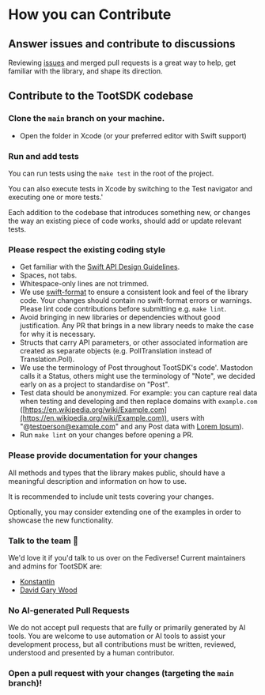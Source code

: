 # How you can Contribute

## Answer issues and contribute to discussions

Reviewing [issues](https://github.com/TootSDK/TootSDK/issues) and merged pull requests is a great way to help, get familiar with the library, and shape its direction.

## Contribute to the TootSDK codebase

### Clone the `main` branch on your machine.

- Open the folder in Xcode (or your preferred editor with Swift support)

### Run and add tests

You can run tests using the `make test` in the root of the project.

You can also execute tests in Xcode by switching to the Test navigator and executing one or more tests.'

Each addition to the codebase that introduces something new, or changes the way an existing piece of code works, should add or update relevant tests.

### Please respect the existing coding style

- Get familiar with the [Swift API Design Guidelines](https://www.swift.org/documentation/api-design-guidelines/).
- Spaces, not tabs.
- Whitespace-only lines are not trimmed.
- We use [swift-format](https://github.com/apple/swift-format) to ensure a consistent look and feel of the library code. Your changes should contain no swift-format errors or warnings. Please lint code contributions before submitting e.g. `make lint`.
- Avoid bringing in new libraries or dependencies without good justification. Any PR that brings in a new library needs to make the case for why it is necessary.
- Structs that carry API parameters, or other associated information are created as separate objects (e.g. PollTranslation instead of Translation.Poll).
- We use the terminology of Post throughout TootSDK's code'. Mastodon calls it a Status, others might use the terminology of "Note", we decided early on as a project to standardise on "Post".
- Test data should be anonymized. For example: you can capture real data when testing and developing and then replace domains with `example.com` ([https://en.wikipedia.org/wiki/Example.com](https://en.wikipedia.org/wiki/Example.com)), users with "@testperson@example.com" and any Post data with [Lorem Ipsum](https://en.wikipedia.org/wiki/Lorem_ipsum)).
- Run `make lint` on your changes before opening a PR.

### Please provide documentation for your changes

All methods and types that the library makes public, should have a meaningful description and information on how to use.

It is recommended to include unit tests covering your changes.

Optionally, you may consider extending one of the examples in order to showcase the new functionality.

### Talk to the team 🤙

We'd love it if you'd talk to us over on the Fediverse! Current maintainers and admins for TootSDK are:

- [Konstantin](https://mastodon.social/@iamkonstantin)
- [David Gary Wood](https://mastodon.social/@davelightbeam)

### No AI-generated Pull Requests

We do not accept pull requests that are fully or primarily generated by AI tools. You are welcome to use automation or AI tools to assist your development process, but all contributions must be written, reviewed, understood and presented by a human contributor.

### Open a pull request with your changes (targeting the `main` branch)!
